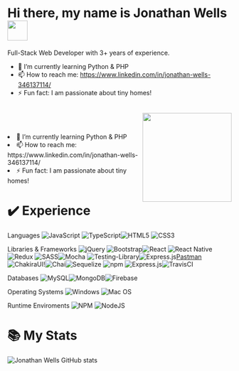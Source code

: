 # Hi there, my name is Jonathan Wells <img src="https://user-images.githubusercontent.com/62733242/137552308-1d2efdf4-0b75-4614-bf67-aeba1c590e94.gif" width="45 px" />

Full-Stack Web Developer with 3+ years of experience.

- 🌱 I’m currently learning Python & PHP
- 📫 How to reach me: https://www.linkedin.com/in/jonathan-wells-346137114/
- ⚡ Fun fact: I am passionate about tiny homes! 


<br>
<img align="right" src="https://user-images.githubusercontent.com/62733242/137552928-6c41f820-5e95-4b42-919e-375b7ca37afb.gif" width="200" />
<p aligh="left"></br>
<li>🌱 I’m currently learning Python & PHP</li>
<li>📫 How to reach me: https://www.linkedin.com/in/jonathan-wells-346137114/</li>
<li>⚡ Fun fact: I am passionate about tiny homes!</li>
</p>


# ✔️ Experience

Languages
![JavaScript](https://img.shields.io/badge/javascript-%23323330.svg?style=for-the-badge&logo=javascript&logoColor=%23F7DF1E) ![TypeScript](https://img.shields.io/badge/typescript-%23007ACC.svg?style=for-the-badge&logo=typescript&logoColor=white)![HTML5](https://img.shields.io/badge/html5-%23E34F26.svg?style=for-the-badge&logo=html5&logoColor=white) ![CSS3](https://img.shields.io/badge/css3-%231572B6.svg?style=for-the-badge&logo=css3&logoColor=white) 

Libraries & Frameworks
![jQuery](https://img.shields.io/badge/jquery-%230769AD.svg?style=for-the-badge&logo=jquery&logoColor=white) ![Bootstrap](https://img.shields.io/badge/bootstrap-%23563D7C.svg?style=for-the-badge&logo=bootstrap&logoColor=white)![React](https://img.shields.io/badge/react-%2320232a.svg?style=for-the-badge&logo=react&logoColor=%2361DAFB) ![React Native](https://img.shields.io/badge/react_native-%2320232a.svg?style=for-the-badge&logo=react&logoColor=%2361DAFB) ![Redux](https://img.shields.io/badge/redux-%23593d88.svg?style=for-the-badge&logo=redux&logoColor=white) ![SASS](https://img.shields.io/badge/SASS-hotpink.svg?style=for-the-badge&logo=SASS&logoColor=white)![Mocha](https://img.shields.io/badge/-mocha-%238D6748?style=for-the-badge&logo=mocha&logoColor=white) ![Testing-Library](https://img.shields.io/badge/-TestingLibrary-%23E33332?style=for-the-badge&logo=testing-library&logoColor=white)![Express.js](https://img.shields.io/badge/Express.js-000000?style=for-the-badge&logo=express&logoColor=white)[Pastman](https://img.shields.io/badge/Postman-FF6C37?style=for-the-badge&logo=Postman&logoColor=white)![ChakiraUI](	https://img.shields.io/badge/Chakra--UI-319795?style=for-the-badge&logo=chakra-ui&logoColor=white)!![Chai](https://img.shields.io/badge/chai-A30701?style=for-the-badge&logo=chai&logoColor=white)![Sequelize](https://img.shields.io/badge/Sequelize-52B0E7?style=for-the-badge&logo=Sequelize&logoColor=white) ![npm](https://img.shields.io/badge/npm-CB3837?style=for-the-badge&logo=npm&logoColor=white) ![Express.js](https://img.shields.io/badge/Express.js-0000)![TravisCI](https://img.shields.io/badge/travisci-%232B2F33.svg?style=for-the-badge&logo=travis&logoColor=white) 

Databases
![MySQL](https://img.shields.io/badge/mysql-%2300f.svg?style=for-the-badge&logo=mysql&logoColor=white)![MongoDB](https://img.shields.io/badge/MongoDB-%234ea94b.svg?style=for-the-badge&logo=mongodb&logoColor=white)![Firebase](https://img.shields.io/badge/firebase-ffca28?style=for-the-badge&logo=firebase&logoColor=black) 

Operating Systems
![Windows](https://img.shields.io/badge/Windows-0078D6?style=for-the-badge&logo=windows&logoColor=white)  ![Mac OS](https://img.shields.io/badge/mac%20os-000000?style=for-the-badge&logo=macos&logoColor=F0F0F0)

Runtime Enviroments
![NPM](https://img.shields.io/badge/NPM-%23000000.svg?style=for-the-badge&logo=npm&logoColor=white) ![NodeJS](https://img.shields.io/badge/node.js-6DA55F?style=for-the-badge&logo=node.js&logoColor=white) 	


# 	📚 My Stats
![Jonathan Wells GitHub stats](https://github-readme-stats.vercel.app/api?username=Jonbonbroski&show_icons=true&theme=blueberry)
